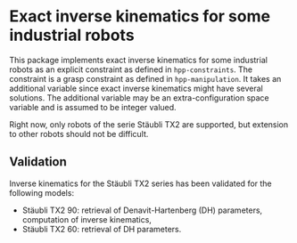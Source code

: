 # Exact inverse kinematics for some industrial robots

This package implements exact inverse kinematics for some industrial robots as an explicit
constraint as defined in `hpp-constraints`. The constraint is a grasp constraint as defined in
`hpp-manipulation`. It takes an additional variable since exact inverse kinematics might have
several solutions. The additional  variable may be an extra-configuration space variable and is
assumed to be integer valued.

Right now, only robots of the serie Stäubli TX2 are supported, but extension to other robots
should not be difficult.

## Validation

Inverse kinematics for the Stäubli TX2 series has been validated for the following models:

  - Stäubli TX2 90: retrieval of Denavit-Hartenberg (DH) parameters, computation of inverse
    kinematics,
  - Stäubli TX2 60: retrieval of DH parameters.
